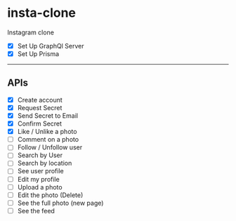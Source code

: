 # insta-clone

Instagram clone

- [x] Set Up GraphQl Server
- [x] Set Up Prisma

---

## APIs

- [x] Create account
- [x] Request Secret
- [x] Send Secret to Email
- [x] Confirm Secret
- [x] Like / Unlike a photo
- [ ] Comment on a photo
- [ ] Follow / Unfollow user
- [ ] Search by User
- [ ] Search by location
- [ ] See user profile
- [ ] Edit my profile
- [ ] Upload a photo
- [ ] Edit the photo (Delete)
- [ ] See the full photo (new page)
- [ ] See the feed

